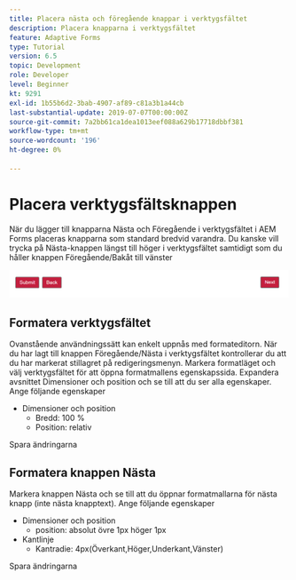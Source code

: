 ```yaml
---
title: Placera nästa och föregående knappar i verktygsfältet
description: Placera knapparna i verktygsfältet
feature: Adaptive Forms
type: Tutorial
version: 6.5
topic: Development
role: Developer
level: Beginner
kt: 9291
exl-id: 1b55b6d2-3bab-4907-af89-c81a3b1a44cb
last-substantial-update: 2019-07-07T00:00:00Z
source-git-commit: 7a2bb61ca1dea1013eef088a629b17718dbbf381
workflow-type: tm+mt
source-wordcount: '196'
ht-degree: 0%

---
```


# Placera verktygsfältsknappen

När du lägger till knapparna Nästa och Föregående i verktygsfältet i AEM Forms placeras knapparna som standard bredvid varandra. Du kanske vill trycka på Nästa-knappen längst till höger i verktygsfältet samtidigt som du håller knappen Föregående/Bakåt till vänster

![verktygsfältsavstånd](assets/toolbar-spacing.png)


## Formatera verktygsfältet

Ovanstående användningssätt kan enkelt uppnås med formateditorn. När du har lagt till knappen Föregående/Nästa i verktygsfältet kontrollerar du att du har markerat stillagret på redigeringsmenyn. Markera formatläget och välj verktygsfältet för att öppna formatmallens egenskapssida. Expandera avsnittet Dimensioner och position och se till att du ser alla egenskaper. Ange följande egenskaper
* Dimensioner och position
   * Bredd: 100 %
   * Position: relativ

Spara ändringarna

## Formatera knappen Nästa

Markera knappen Nästa och se till att du öppnar formatmallarna för nästa knapp (inte nästa knapptext). Ange följande egenskaper
* Dimensioner och position
   * position: absolut övre 1px höger 1px
* Kantlinje
   * Kantradie: 4px(Överkant,Höger,Underkant,Vänster)

Spara ändringarna
